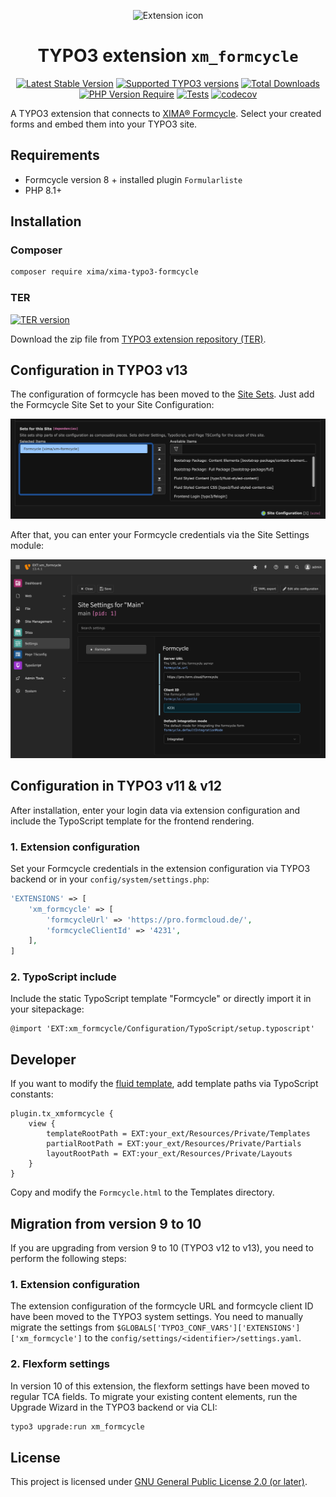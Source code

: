 <div align="center">

![Extension icon](Resources/Public/Icons/Extension.svg)

# TYPO3 extension `xm_formcycle`

[![Latest Stable Version](http://poser.pugx.org/xima/xima-typo3-formcycle/v)](https://packagist.org/packages/xima/xima-typo3-formcycle)
[![Supported TYPO3 versions](https://typo3-badges.dev/badge/xm_formcycle/typo3/shields.svg)](https://extensions.typo3.org/extension/ximaxm_formcycle)
[![Total Downloads](http://poser.pugx.org/xima/xima-typo3-formcycle/downloads)](https://packagist.org/packages/xima/xima-typo3-formcycle)
[![PHP Version Require](http://poser.pugx.org/xima/xima-typo3-formcycle/require/php)](https://packagist.org/packages/xima/xima-typo3-formcycle)
[![Tests](https://github.com/xima-media/xm_formcycle/actions/workflows/tests.yml/badge.svg)](https://github.com/xima-media/xm_formcycle/actions/workflows/tests.yml)
[![codecov](https://codecov.io/gh/xima-media/xm_formcycle/graph/badge.svg?token=VUMQ5EUG02)](https://codecov.io/gh/xima-media/xm_formcycle)

</div>

A TYPO3 extension that connects to [XIMA® Formcycle](https://www.formcycle.eu/). Select your created forms and embed
them into your TYPO3 site.

## Requirements

* Formcycle version 8 + installed plugin `Formularliste`
* PHP 8.1+

## Installation

### Composer

```bash
composer require xima/xima-typo3-formcycle
```

### TER

[![TER version](https://typo3-badges.dev/badge/xm_formcycle/version/shields.svg)](https://extensions.typo3.org/extension/xm_formcycle)

Download the zip file from
[TYPO3 extension repository (TER)](https://extensions.typo3.org/extension/xm_formcycle).

## Configuration in TYPO3 v13

The configuration of formcycle has been moved to
the [Site Sets](https://docs.typo3.org/m/typo3/reference-coreapi/main/en-us/ApiOverview/SiteHandling/SiteSets.html). Just add the Formcycle
Site Set to your Site Configuration:

![Site set](./Documentation/Images/site_set.png)

After that, you can enter your Formcycle credentials via the Site Settings module:

![Site settings](./Documentation/Images/site_settings.png)

## Configuration in TYPO3 v11 & v12

After installation, enter your login data via extension configuration and include the TypoScript template for the
frontend rendering.

### 1. Extension configuration

Set your Formcycle credentials in the extension configuration via TYPO3 backend or in your `config/system/settings.php`:

```php
'EXTENSIONS' => [
    'xm_formcycle' => [
        'formcycleUrl' => 'https://pro.formcloud.de/',
        'formcycleClientId' => '4231',
    ],
]
```

### 2. TypoScript include

Include the static TypoScript template "Formcycle" or directly import it in your sitepackage:

```typo3_typoscript
@import 'EXT:xm_formcycle/Configuration/TypoScript/setup.typoscript'
```

## Developer

If you want to modify the [fluid template](Resources/Private/Templates/Formcycle.html), add template paths via
TypoScript constants:

```typo3_typoscript
plugin.tx_xmformcycle {
    view {
        templateRootPath = EXT:your_ext/Resources/Private/Templates
        partialRootPath = EXT:your_ext/Resources/Private/Partials
        layoutRootPath = EXT:your_ext/Resources/Private/Layouts
    }
}
```

Copy and modify the `Formcycle.html` to the Templates directory.

## Migration from version 9 to 10

If you are upgrading from version 9 to 10 (TYPO3 v12 to v13), you need to perform the following steps:

### 1. Extension configuration

The extension configuration of the formcycle URL and formcycle client ID have been moved to the TYPO3 system settings. You need to manually
migrate the settings from `$GLOBALS['TYPO3_CONF_VARS']['EXTENSIONS']['xm_formcycle']` to the `config/settings/<identifier>/settings.yaml`.

### 2. Flexform settings

In version 10 of this extension, the flexform settings have been moved to regular TCA fields. To migrate your existing content elements, run
the Upgrade Wizard in the TYPO3 backend or via CLI:

```bash
typo3 upgrade:run xm_formcycle
```

## License

This project is licensed under [GNU General Public License 2.0 (or later)](LICENSE.md).

